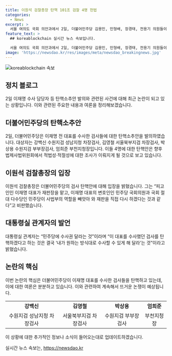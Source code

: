 ```yaml
---
title: 이원석 검찰총장 탄핵 101조 검찰 4명 헌법
categories:
  - News
excerpt: >
  서울 여의도 국회 의안과에서 2일, 더불어민주당 김용민, 민형배, 장경태, 전용기 의원들이 이재명 전 대표의 수사를 담당한 4명의 검사에 대한 탄핵소추안을 제출했다. 대상자는 이 전 대표의 각종 의혹 수사를 담당한 검사들이었으며, 이에 대한 법제사법위원회에서의 조사가 예정되어 있다. 또한, 검찰총장과 대통령실 관계자는 민주당의 이 대표와 관련된 수사를 담당한 검사들을 탄핵하려는 행위를 비판하고 있다.
feature_text: >
  ## koreablockchain 실시간 뉴스 속보입니다.

  서울 여의도 국회 의안과에서 2일, 더불어민주당 김용민, 민형배, 장경태, 전용기 의원들이 이재명 전 대표의 수사를 담당한 4명의 검사에 대한 탄핵소추안을 제출했다. 대상자는 이 전 대표의 각종 의혹 수사를 담당한 검사들이었으며, 이에 대한 법제사법위원회에서의 조사가 예정되어 있다. 또한, 검찰총장과 대통령실 관계자는 민주당의 이 대표와 관련된 수사를 담당한 검사들을 탄핵하려는 행위를 비판하고 있다.
image: 'https://newsdao.kr/res/images/meta/newsdao_breakingnews.jpg'
---
```


<p><img src="https://newsdao.kr/res/images/meta/newsdao_breakingnews.jpg" alt="koreablockchain 속보" /></p>

<h2 data-ke-size="size26">정치 블로그</h2>

<p data-ke-size="size16">2일 이재명 수사 담당자 등 탄핵소추안 발의와 관련된 사건에 대해 최근 논란이 되고 있는 상황입니다. 이와 관련된 주요한 내용과 여론을 정리해보겠습니다.</p>

<h2 data-ke-size="size24">더불어민주당의 탄핵소추안</h2>

<p data-ke-size="size16">2일, 더불어민주당은 이재명 전 대표를 수사한 검사들에 대한 탄핵소추안을 발의하였습니다. 대상자는 강백신 수원지검 성남지청 차장검사, 김영철 서울북부지검 차장검사, 박상용 수원지검 부부장검사, 엄희준 부천지청장입니다. 이들 4명에 대한 탄핵안은 향후 법제사법위원회에서 적법성·적절성에 대한 조사가 이뤄지게 될 것으로 보고 있습니다.</p>

<h2 data-ke-size="size24">이원석 검찰총장의 입장</h2>

<p data-ke-size="size16">이원석 검찰총장은 더불어민주당의 검사 탄핵안에 대해 입장을 밝혔습니다. 그는 “피고인인 이재명 대표가 재판장을 맡고, 이재명 대표의 변호인인 민주당 국회의원과 국회 절대 다수당인 민주당이 사법부의 역할을 빼앗아 와 재판을 직접 다시 하겠다는 것과 같다”고 비판했습니다.</p>

<h2 data-ke-size="size24">대통령실 관계자의 발언</h2>

<p data-ke-size="size16">대통령실 관계자는 “민주당에 수사권 달라는 것”이라며 “이 대표를 수사했던 검사를 탄핵하겠다고 하는 것은 결국 ‘내가 원하는 방식대로 수사할 수 있게 해 달라’는 것”이라고 밝혔습니다.</p>

<h2 data-ke-size="size24">논란의 핵심</h2>

<p data-ke-size="size16">이번 논란의 핵심은 더불어민주당이 이재명 대표를 수사한 검사들을 탄핵하고 있는데, 이에 대한 여론은 분분하고 있습니다. 이와 관련하여 계속해서 뜨거운 논쟁이 예상됩니다.</p>

<table>
    <tbody>
        <tr>
            <td style="text-align: center; height: 17px;"><b>강백신</b></td>
            <td style="text-align: center; height: 17px;"><b>김영철</b></td>
            <td style="text-align: center; height: 17px;"><b>박상용</b></td>
            <td style="text-align: center; height: 17px;"><b>엄희준</b></td>
        </tr>
        <tr>
            <td style="text-align: center; height: 17px;">수원지검 성남지청 차장검사</td>
            <td style="text-align: center; height: 17px;">서울북부지검 차장검사</td>
            <td style="text-align: center; height: 17px;">수원지검 부부장검사</td>
            <td style="text-align: center; height: 17px;">부천지청장</td>
        </tr>
    </tbody>
</table>

<p data-ke-size="size16">이 상황에 대한 추가적인 정보나 소식이 들어오는대로 업데이트하겠습니다.</p>
실시간 뉴스 속보는, <a href="https://newsdao.kr" rel="dofollow">https://newsdao.kr</a>


